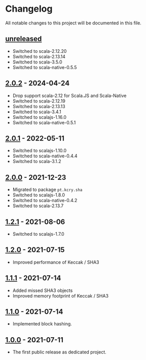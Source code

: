 # Changelog

All notable changes to this project will be documented in this file.

## [unreleased]
- Switched to scala-2.12.20
- Switched to scala-2.13.14
- Switched to scala-3.5.0
- Switched to scala-native-0.5.5

## [2.0.2] - 2024-04-24
- Drop support scala-2.12 for Scala.JS and Scala-Native
- Switched to scala-2.12.19
- Switched to scala-2.13.13
- Switched to scala-3.4.1
- Switched to scalajs-1.16.0
- Switched to scala-native-0.5.1

## [2.0.1] - 2022-05-11
- Switched to scalajs-1.10.0
- Switched to scala-native-0.4.4
- Switched to scala-3.1.2

## [2.0.0] - 2021-12-23
- Migrated to package `pt.kcry.sha`
- Switched to scalajs-1.8.0
- Switched to scala-native-0.4.2
- Switched to scala-2.13.7

## [1.2.1] - 2021-08-06
- Switched to scalajs-1.7.0

## [1.2.0] - 2021-07-15
- Improved performance of Keccak / SHA3

## [1.1.1] - 2021-07-14
- Added missed SHA3 objects
- Improved memory footprint of Keccak / SHA3

## [1.1.0] - 2021-07-14
- Implemented block hashing.

## [1.0.0] - 2021-07-11
- The first public release as dedicated project.

[unreleased]: https://github.com/kcrypt/scala-sha/compare/v2.0.2...HEAD
[2.0.2]: https://github.com/kcrypt/scala-sha/compare/v2.0.1...v2.0.2
[2.0.1]: https://github.com/kcrypt/scala-sha/compare/v2.0.0...v2.0.1
[2.0.0]: https://github.com/kcrypt/scala-sha/compare/v1.2.1...v2.0.0
[1.2.1]: https://github.com/kcrypt/scala-sha/compare/v1.2.0...v1.2.1
[1.2.0]: https://github.com/kcrypt/scala-sha/compare/v1.1.1...v1.2.0
[1.1.1]: https://github.com/kcrypt/scala-sha/compare/v1.1.0...v1.1.1
[1.1.0]: https://github.com/kcrypt/scala-sha/compare/v1.0.0...v1.1.0
[1.0.0]: https://github.com/kcrypt/scala-sha/releases/tagv1.0.0


